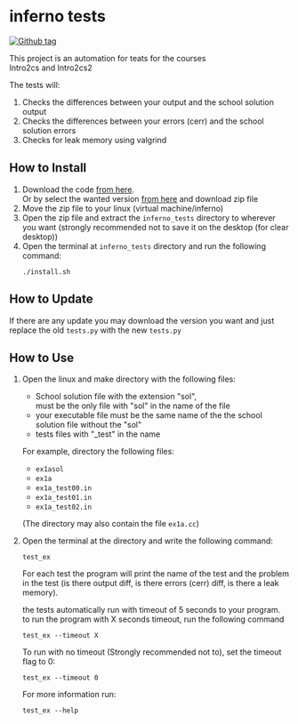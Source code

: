 # inferno tests #
[![Github tag](https://badgen.net/github/tag/hodvak/inferno_tests)](https://github.com/hodvak/inferno_tests/tags/)

This project is an automation for teats for the courses  
Intro2cs and Intro2cs2  

The tests will:
1. Checks the differences between your output and the school solution output
2. Checks the differences between your errors (cerr) and the school solution errors
3. Checks for leak memory using valgrind

## How to Install ##
1. Download the code [from here](https://github.com/hodvak/inferno_tests/archive/refs/heads/main.zip).  
   Or by select the wanted version [from here](https://github.com/hodvak/inferno_tests/tags/) and download zip file
2. Move the zip file to your linux (virtual machine/inferno)
3. Open the zip file and extract the `inferno_tests` directory to wherever you want 
   (strongly recommended not to save it on the desktop (for clear desktop)) 
4. Open the terminal at `inferno_tests` directory and run the following command:
   ```console
   ./install.sh
   ```

## How to Update ##
If there are any update you may download the version you want and just replace the old `tests.py` with the new `tests.py`

## How to Use ##
1. Open the linux and make directory with the following files:
   * School solution file with the extension "sol",  
     must be the only file with "sol" in the name of the file
   * your executable file must be the same name of the the school solution file without the "sol"
   * tests files with "\_test" in the name  
   
   For example, directory the following files:
   * `ex1asol`
   * `ex1a`
   * `ex1a_test00.in`
   * `ex1a_test01.in`
   * `ex1a_test02.in`  
   
   (The directory may also contain the file `ex1a.cc`)
   
2. Open the terminal at the directory and write the following command:  
   ```console
   test_ex
   ```
   For each test the program will print the name of the test and the problem in the test (is there output diff, is there errors (cerr) diff, is there a leak memory).  
   
   the tests automatically run with timeout of 5 seconds to your program.  
   to run the program with X seconds timeout, run the following command
   ```console
   test_ex --timeout X
   ```
   To run with no timeout (Strongly recommended not to), set the timeout flag to 0:
   ```console
   test_ex --timeout 0
   ```
   For more information run:
   ```console
   test_ex --help
   ```
